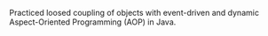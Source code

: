 Practiced loosed coupling of objects with event-driven and dynamic Aspect-Oriented Programming (AOP) in Java. 
